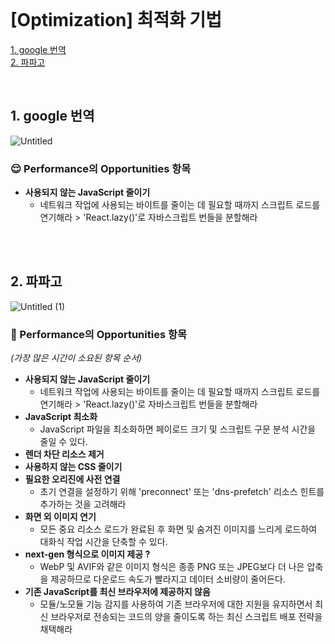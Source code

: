 
<br/>


# [Optimization] 최적화 기법
[1. google 번역 ](#1-google-번역) <br/>
[2. 파파고](#2-파파고)<br/>



<br/>


## 1. google 번역 

![Untitled](https://user-images.githubusercontent.com/104333249/182866587-46c5ebd8-9ff6-438f-ad89-5b613cba4d60.png)

### 😌 Performance의 Opportunities 항목

- **사용되지 않는 JavaScript 줄이기**
  - 네트워크 작업에 사용되는 바이트를 줄이는 데 필요할 때까지 스크립트 로드를 연기해라 > 'React.lazy()'로 자바스크립트 번들을 분할해라



<br/>

<br/>



## 2. 파파고 

![Untitled (1)](https://user-images.githubusercontent.com/104333249/182866725-0d21b3fc-b8cd-43b4-8d01-486bda5acd73.png)

### 🤔 Performance의 Opportunities 항목

*(가장 많은 시간이 소요된 항목 순서)*

- **사용되지 않는 JavaScript 줄이기**
  - 네트워크 작업에 사용되는 바이트를 줄이는 데 필요할 때까지 스크립트 로드를 연기해라 > 'React.lazy()'로 자바스크립트 번들을 분할해라
- **JavaScript 최소화**
  - JavaScript 파일을 최소화하면 페이로드 크기 및 스크립트 구문 분석 시간을 줄일 수 있다.
- **렌더 차단 리소스 제거**
- **사용하지 않는 CSS 줄이기**
- **필요한 오리진에 사전 연결**
  - 초기 연결을 설정하기 위해 'preconnect' 또는 'dns-prefetch' 리소스 힌트를 추가하는 것을 고려해라
- **화면 외 이미지 연기**
  - 모든 중요 리소스 로드가 완료된 후 화면 및 숨겨진 이미지를 느리게 로드하여 대화식 작업 시간을 단축할 수 있다.
- **next-gen 형식으로 이미지 제공 ?**
  - WebP 및 AVIF와 같은 이미지 형식은 종종 PNG 또는 JPEG보다 더 나은 압축을 제공하므로 다운로드 속도가 빨라지고 데이터 소비량이 줄어든다.
- **기존 JavaScript를 최신 브라우저에 제공하지 않음**
  - 모듈/노모듈 기능 감지를 사용하여 기존 브라우저에 대한 지원을 유지하면서 최신 브라우저로 전송되는 코드의 양을 줄이도록 하는 최신 스크립트 배포 전략을 채택해라







<br/>

<br/>

